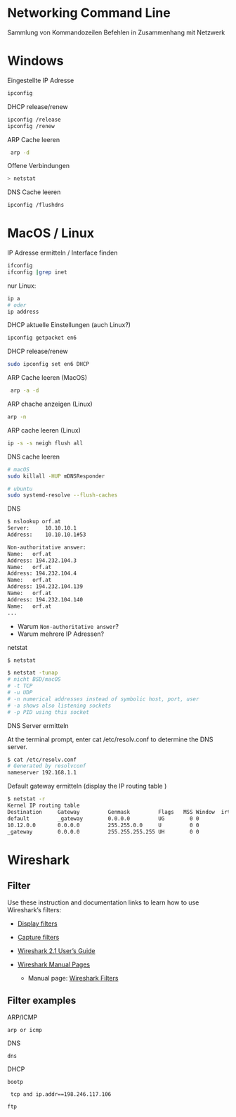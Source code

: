 # Networking Command Line

Sammlung von Kommandozeilen Befehlen in Zusammenhang mit Netzwerk



# Windows

Eingestellte IP Adresse

```bash
ipconfig
```



DHCP release/renew

```bash
ipconfig /release
ipconfig /renew
```

ARP Cache leeren

```bash
 arp -d
```

Offene Verbindungen

```bash
> netstat
```

DNS Cache leeren

```bash
ipconfig /flushdns
```




# MacOS / Linux

IP Adresse ermitteln / Interface finden

```bash
ifconfig
ifconfig |grep inet
```

nur Linux:

```bash
ip a
# oder
ip address
```

DHCP aktuelle Einstellungen (auch Linux?)

```bash
ipconfig getpacket en6
```



DHCP release/renew

```bash
sudo ipconfig set en6 DHCP
```



ARP Cache leeren (MacOS)

```bash
 arp -a -d
```

ARP chache anzeigen (Linux)

```bash
arp -n
```

ARP cache leeren (Linux)

```bash
ip -s -s neigh flush all
```



DNS cache leeren

```bash
# macOS
sudo killall -HUP mDNSResponder

# ubuntu
sudo systemd-resolve --flush-caches
```




DNS

```bash
$ nslookup orf.at
Server:		10.10.10.1
Address:	10.10.10.1#53

Non-authoritative answer:
Name:	orf.at
Address: 194.232.104.3
Name:	orf.at
Address: 194.232.104.4
Name:	orf.at
Address: 194.232.104.139
Name:	orf.at
Address: 194.232.104.140
Name:	orf.at
...
```

- Warum `Non-authoritative answer`?
- Warum mehrere IP Adressen?



netstat

```bash
$ netstat

$ netstat -tunap
# nicht BSD/macOS
# -t TCP
# -u UDP
# -n numerical addresses instead of symbolic host, port, user
# -a shows also listening sockets
# -p PID using this socket
```



DNS Server ermitteln

At the terminal prompt, enter cat /etc/resolv.conf to determine the DNS server. 

```bash
$ cat /etc/resolv.conf 
# Generated by resolvconf 
nameserver 192.168.1.1 
```



Default gateway ermitteln (display the IP routing table )

```bash
$ netstat -r
Kernel IP routing table
Destination     Gateway         Genmask         Flags   MSS Window  irtt Iface
default         _gateway        0.0.0.0         UG        0 0          0 enp0s3
10.12.0.0       0.0.0.0         255.255.0.0     U         0 0          0 enp0s3
_gateway        0.0.0.0         255.255.255.255 UH        0 0          0 enp0s3
```








# Wireshark

## Filter

Use these instruction and documentation links to learn how to use Wireshark’s filters:

- [Display filters](https://wiki.wireshark.org/DisplayFilters)

- [Capture filters](https://wiki.wireshark.org/CaptureFilters)

- [Wireshark 2.1 User’s Guide](https://www.wireshark.org/docs/wsug_html_chunked/)

- [Wireshark Manual Pages](https://www.wireshark.org/docs/man-pages/)

    - Manual page: [Wireshark Filters](https://www.wireshark.org/docs/man-pages/wireshark-filter.html)

## Filter examples

ARP/ICMP

```
arp or icmp
```

DNS

```
dns
```

DHCP

```
bootp
```



```
 tcp and ip.addr==198.246.117.106
```



```
ftp
```

